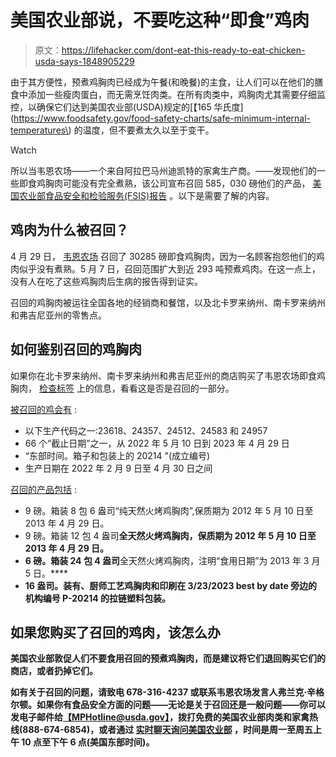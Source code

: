 # 美国农业部说，不要吃这种“即食”鸡肉

> 原文：<https://lifehacker.com/dont-eat-this-ready-to-eat-chicken-usda-says-1848905229>

由于其方便性，预煮鸡胸肉已经成为午餐(和晚餐)的主食，让人们可以在他们的膳食中添加一些瘦肉蛋白，而无需烹饪肉类。在所有肉类中，鸡胸肉尤其需要仔细监控，以确保它们达到美国农业部(USDA)规定的[【165 华氏度](https://www.foodsafety.gov/food-safety-charts/safe-minimum-internal-temperatures\) 的温度，但不要煮太久以至于变干。

Watch

所以当韦恩农场——一个来自阿拉巴马州迪凯特的家禽生产商。——发现他们的一些即食鸡胸肉可能没有完全煮熟，该公司宣布召回 585，030 磅他们的产品， [美国农业部食品安全和检验服务(FSIS)报告](https://www.fsis.usda.gov/recalls-alerts/wayne-farms-llc-recalls-ready-eat-chicken-breast-fillet-products-may-be-0?permalink=6F29603D9120D3CC594B1539CE6B27B2B7BECEC4CF06A7CD6CACA7A0F27E4F20) 。以下是需要了解的内容。

## 鸡肉为什么被召回？

4 月 29 日， [韦恩农场](https://www.waynefarms.com/our-brand-story/what-we-do) 召回了 30285 磅即食鸡胸肉，因为一名顾客抱怨他们的鸡肉似乎没有煮熟。5 月 7 日，召回范围扩大到近 293 吨预煮鸡肉。在这一点上，没有人在吃了这些鸡胸肉后生病的报告得到证实。

召回的鸡胸肉被运往全国各地的经销商和餐馆，以及北卡罗来纳州、南卡罗来纳州和弗吉尼亚州的零售点。

## 如何鉴别召回的鸡胸肉

如果你在北卡罗来纳州、南卡罗来纳州和弗吉尼亚州的商店购买了韦恩农场即食鸡胸肉， [检查标签](https://www.fsis.usda.gov/sites/default/files/food_label_pdf/2022-05/012-2022-Exp-Labels.pdf) 上的信息，看看这是否是召回的一部分。

[被召回的鸡会有](https://www.fsis.usda.gov/recalls-alerts/wayne-farms-llc-recalls-ready-eat-chicken-breast-fillet-products-may-be-0?permalink=6F29603D9120D3CC594B1539CE6B27B2B7BECEC4CF06A7CD6CACA7A0F27E4F20) :

*   以下生产代码之一:23618、24357、24512、24583 和 24957
*   66 个“截止日期”之一，从 2022 年 5 月 10 日到 2023 年 4 月 29 日
*   “东部时间。箱子和包装上的 20214 "(成立编号)
*   生产日期在 2022 年 2 月 9 日至 4 月 30 日之间

[召回的产品包括](https://www.fsis.usda.gov/recalls-alerts/wayne-farms-llc-recalls-ready-eat-chicken-breast-fillet-products-may-be-0?permalink=6F29603D9120D3CC594B1539CE6B27B2B7BECEC4CF06A7CD6CACA7A0F27E4F20) :

*   9 磅。箱装 8 包 6 盎司“纯天然火烤鸡胸肉”,保质期为 2012 年 5 月 10 日至 2013 年 4 月 29 日。
*   9 磅。箱装 12 包 4 盎司**全天然火烤鸡胸肉，保质期为 2012 年 5 月 10 日至 2013 年 4 月 29 日。**
*   **6 磅。箱装 24 包 4 盎司**全天然火烤鸡胸肉，注明“食用日期”为 2013 年 3 月 5 日。****
*   ****16 盎司。装有**、**厨师工艺鸡胸肉和印刷在 3/23/2023 best by date 旁边的机构编号 P-20214 的拉链塑料包装。****

## ****如果您购买了召回的鸡肉，该怎么办****

****美国农业部敦促人们不要食用召回的预煮鸡胸肉，而是建议将它们退回购买它们的商店，或者扔掉它们。****

****如有关于召回的问题，请致电 678-316-4237 或联系韦恩农场发言人弗兰克·辛格尔顿。如果你有食品安全方面的问题——无论是关于召回还是一般问题——你可以发电子邮件给[【MPHotline@usda.gov】](mailto:MPHotline@usda.gov)，拨打免费的美国农业部肉类和家禽热线(888-674-6854)，或者通过 [实时聊天询问美国农业部](https://ask.usda.gov/) ，时间是周一至周五上午 10 点至下午 6 点(美国东部时间)。****